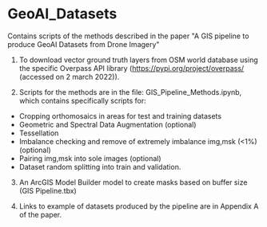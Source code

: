 # GeoAI_Datasets
Contains scripts of the methods described in the paper "A GIS pipeline to produce GeoAI Datasets from Drone Imagery"

1. To download vector ground truth layers from OSM world database using the specific Overpass API library (https://pypi.org/project/overpass/ (accessed on 2 march 2022)).

2. Scripts for the methods are in the file: GIS_Pipeline_Methods.ipynb, which contains specifically scripts for:
- Cropping orthomosaics in areas for test and training datasets
- Geometric and Spectral Data Augmentation (optional)
- Tessellation
- Imbalance checking and remove of extremely imbalance img,msk (<1%) (optional)
- Pairing img,msk into sole images (optional)
- Dataset random splitting into train and validation.

3. An ArcGIS Model Builder model to create masks based on buffer size (GIS Pipeline.tbx)

4. Links to example of datasets produced by the pipeline are in Appendix A of the paper.
